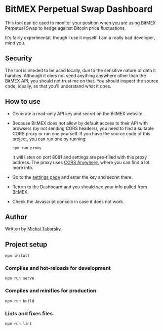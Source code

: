 # BitMEX Perpetual Swap Dashboard

This tool can be used to monitor your position when you are using BitMEX Perpetual Swap to hedge against Bitcoin price fluctuations.

It's fairly experimental, though I use it myself. I am a really bad developer, mind you.

## Security

The tool is inteded to be used locally, due to the sensitive nature of data it handles. Although it does not send anything anywhere other than the BitMEX API, you should not trust me on that. You should inspect the source code, ideally, so that you'll understand what it does.

## How to use

- Generate a read-only API key and secret on the BitMEX website.
- Because BitMEX does not allow by default access to their API with browsers (by not sending CORS headers), you need to find a suitable CORS proxy or run one yourself. If you have the source code of this project, you can run one by running:

  ```
  npm run proxy
  ```

  It will listen on port 8081 and settings are pre-filled with this proxy address. The proxy uses [CORS Anywhere](https://github.com/Rob--W/cors-anywhere/), where you can find a lot more info.
- Go to the [settings page](settings) and enter the key and secret there.
- Return to the Dashboard and you should see your info pulled from BitMEX.
- Check the Javascript console in case it does not work.

## Author

Written by [Michal Taborsky](https://taborsky.cz/about).

## Project setup

```
npm install
```

### Compiles and hot-reloads for development

```
npm run serve
```

### Compiles and minifies for production

```
npm run build
```

### Lints and fixes files

```
npm run lint
```
